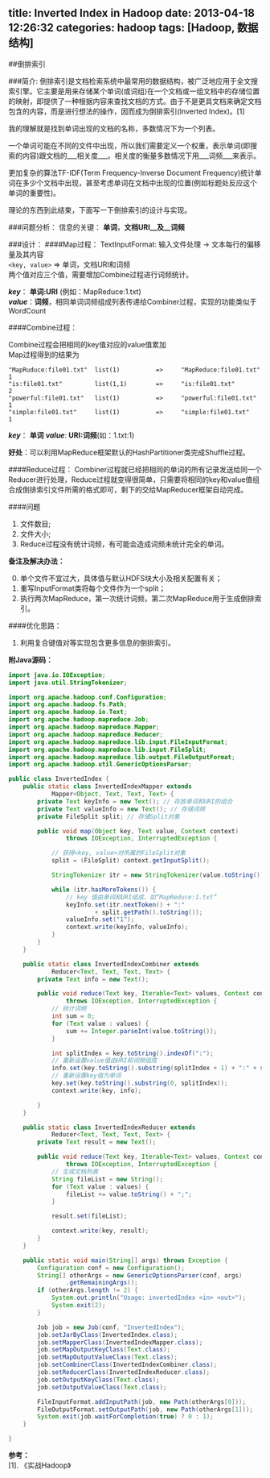 title: Inverted Index in Hadoop
date: 2013-04-18 12:26:32
categories: hadoop
tags: [Hadoop, 数据结构]
---

##倒排索引

###简介:
倒排索引是文档检索系统中最常用的数据结构，被广泛地应用于全文搜索引擎。它主要是用来存储某个单词(或词组)在一个文档或一组文档中的存储位置的映射，即提供了一种根据内容来查找文档的方式。由于不是更具文档来确定文档包含的内容，而是进行想法的操作，因而成为倒排索引(Inverted Index)。[1]

我的理解就是找到单词出现的文档的名称，多数情况下为一个列表。

一个单词可能在不同的文件中出现，所以我们需要定义一个权重，表示单词(即搜索的内容)跟文档的___相关度___。相关度的衡量多数情况下用___词频___来表示。

更加复杂的算法TF-IDF(Term Frequency-Inverse Document Frequency)统计单词在多少个文档中出现，甚至考虑单词在文档中出现的位置(例如标题处反应这个单词的重要性)。

理论的东西到此结束，下面写一下倒排索引的设计与实现。

###问题分析：
信息的关键： __单词__，__文档URI__及__词频__

###设计：
####Map过程：
TextInputFormat: 输入文件处理 -> 文本每行的偏移量及其内容   
``<key, value>`` =>  单词，文档URI和词频    
两个值对应三个值，需要增加Combine过程进行词频统计。

___key___： __单词:URI__ (例如：MapReduce:1.txt)   
___value___：__词频__，相同单词词频组成列表传递给Combiner过程，实现的功能类似于WordCount      

####Combine过程：

Combine过程会把相同的key值对应的value值累加    
Map过程得到的结果为    
```
"MapRuduce:file01.txt"  list(1)          =>     "MapReduce:file01.txt"  1    
"is:file01.txt"         list(1,1)        =>     "is:file01.txt"         2    
"powerful:file01.txt"   list(1)          =>     "powerful:file01.txt"   1    
"simple:file01.txt"     list(1)          =>     "simple:file01.txt"     1        
```

___key___： __单词__
___value___: __URI:词频__(如：1.txt:1)

__好处__：可以利用MapReduce框架默认的HashPartitioner类完成Shuffle过程。


####Reduce过程：
Combiner过程就已经把相同的单词的所有记录发送给同一个Reducer进行处理，Reduce过程就变得很简单，只需要将相同的key和value值组合成倒排索引文件所需的格式即可，剩下的交给MapReducer框架自动完成。

####问题
1. 文件数目;
2. 文件大小;
3. Reduce过程没有统计词频，有可能会造成词频未统计完全的单词。    

__备注及解决办法：__

0. 单个文件不宜过大，具体值与默认HDFS块大小及相关配置有关；
1. 重写InputFormat类将每个文件作为一个split；
2. 执行两次MapReduce，第一次统计词频，第二次MapReduce用于生成倒排索引。


####优化思路：
1. 利用复合键值对等实现包含更多信息的倒排索引。


____附Java源码：____

```Java
import java.io.IOException;
import java.util.StringTokenizer;

import org.apache.hadoop.conf.Configuration;
import org.apache.hadoop.fs.Path;
import org.apache.hadoop.io.Text;
import org.apache.hadoop.mapreduce.Job;
import org.apache.hadoop.mapreduce.Mapper;
import org.apache.hadoop.mapreduce.Reducer;
import org.apache.hadoop.mapreduce.lib.input.FileInputFormat;
import org.apache.hadoop.mapreduce.lib.input.FileSplit;
import org.apache.hadoop.mapreduce.lib.output.FileOutputFormat;
import org.apache.hadoop.util.GenericOptionsParser;

public class InvertedIndex {
	public static class InvertedIndexMapper extends
			Mapper<Object, Text, Text, Text> {
		private Text keyInfo = new Text(); // 存放单词和URI的组合
		private Text valueInfo = new Text(); // 存储词频
		private FileSplit split; // 存储Split对象

		public void map(Object key, Text value, Context context)
				throws IOException, InterruptedException {

			// 获得<key, value>对所属的FileSplit对象
			split = (FileSplit) context.getInputSplit();

			StringTokenizer itr = new StringTokenizer(value.toString());

			while (itr.hasMoreTokens()) {
				// key 值由单词和URI组成，如“MapReduce:1.txt”
				keyInfo.set(itr.nextToken() + ":" 
                        + split.getPath().toString());
			    valueInfo.set("1");
			    context.write(keyInfo, valueInfo);
			}
		}
	}

	public static class InvertedIndexCombiner extends
			Reducer<Text, Text, Text, Text> {
		private Text info = new Text();

		public void reduce(Text key, Iterable<Text> values, Context context)
				throws IOException, InterruptedException {
			// 统计词频
			int sum = 0;
			for (Text value : values) {
				sum += Integer.parseInt(value.toString());
			}

			int splitIndex = key.toString().indexOf(":");
			// 重新设置value值由URI和词频组成
			info.set(key.toString().substring(splitIndex + 1) + ":" + sum);
			// 重新设置key值为单词
			key.set(key.toString().substring(0, splitIndex));
			context.write(key, info);

		}
	}

	public static class InvertedIndexReducer extends
			Reducer<Text, Text, Text, Text> {
		private Text result = new Text();

		public void reduce(Text key, Iterable<Text> values, Context context)
				throws IOException, InterruptedException {
			// 生成文档列表
			String fileList = new String();
			for (Text value : values) {
				fileList += value.toString() + ";";
			}

			result.set(fileList);

			context.write(key, result);
		}
	}

	public static void main(String[] args) throws Exception {
		Configuration conf = new Configuration();
		String[] otherArgs = new GenericOptionsParser(conf, args)
				.getRemainingArgs();
		if (otherArgs.length != 2) {
			System.out.println("Usage: invertedIndex <in> <out>");
			System.exit(2);
		}

		Job job = new Job(conf, "InvertedIndex");
		job.setJarByClass(InvertedIndex.class);
		job.setMapperClass(InvertedIndexMapper.class);
		job.setMapOutputKeyClass(Text.class);
		job.setMapOutputValueClass(Text.class);
		job.setCombinerClass(InvertedIndexCombiner.class);
		job.setReducerClass(InvertedIndexReducer.class);
		job.setOutputKeyClass(Text.class);
		job.setOutputValueClass(Text.class);

		FileInputFormat.addInputPath(job, new Path(otherArgs[0]));
		FileOutputFormat.setOutputPath(job, new Path(otherArgs[1]));
		System.exit(job.waitForCompletion(true) ? 0 : 1);
	}

}
```

__参考：__    
[1]. 《实战Hadoop》

